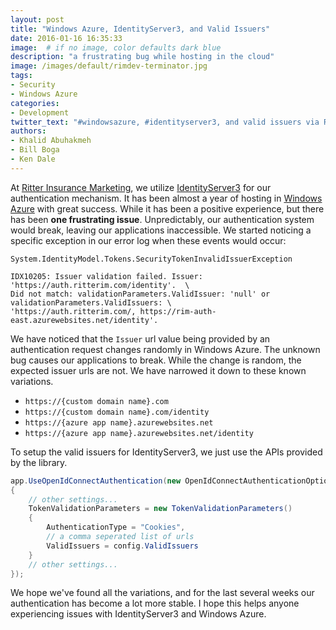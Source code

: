 ```yaml
---
layout: post
title: "Windows Azure, IdentityServer3, and Valid Issuers"
date: 2016-01-16 16:35:33
image:  # if no image, color defaults dark blue
description: "a frustrating bug while hosting in the cloud"
image: /images/default/rimdev-terminator.jpg
tags:
- Security
- Windows Azure
categories:
- Development
twitter_text: "#windowsazure, #identityserver3, and valid issuers via RIMdev @aspnet @dotnet"
authors:
- Khalid Abuhakmeh
- Bill Boga
- Ken Dale
---
```


At [Ritter Insurance Marketing](https://ritterim.com), we utilize [IdentityServer3](https://github.com/IdentityServer/IdentityServer3) for our authentication mechanism. It has been almost a year of hosting in [Windows Azure](https://windowsazure.com) with great success. While it has been a positive experience, but there has been **one frustrating issue**. Unpredictably, our authentication system would break, leaving our applications inaccessible. We started noticing a specific exception in our error log when these events would occur:

```
System.IdentityModel.Tokens.SecurityTokenInvalidIssuerException

IDX10205: Issuer validation failed. Issuer: 'https://auth.ritterim.com/identity'.  \
Did not match: validationParameters.ValidIssuer: 'null' or validationParameters.ValidIssuers: \
'https://auth.ritterim.com/, https://rim-auth-east.azurewebsites.net/identity'.
```

We have noticed that the `Issuer` url value being provided by an authentication request changes randomly in Windows Azure. The unknown bug causes our applications to break. While the change is random, the expected issuer urls are not. We have narrowed it down to these known variations.

- `https://{custom domain name}.com`
- `https://{custom domain name}.com/identity`
- `https://{azure app name}.azurewebsites.net`
- `https://{azure app name}.azurewebsites.net/identity`

To setup the valid issuers for IdentityServer3, we just use the APIs provided by the library.

```csharp
app.UseOpenIdConnectAuthentication(new OpenIdConnectAuthenticationOptions
{
    // other settings...
    TokenValidationParameters = new TokenValidationParameters()
    {
        AuthenticationType = "Cookies",
        // a comma seperated list of urls
        ValidIssuers = config.ValidIssuers
    }
    // other settings...
});
```

We hope we've found all the variations, and for the last several weeks our authentication has become a lot more stable. I hope this helps anyone experiencing issues with IdentityServer3 and Windows Azure.
